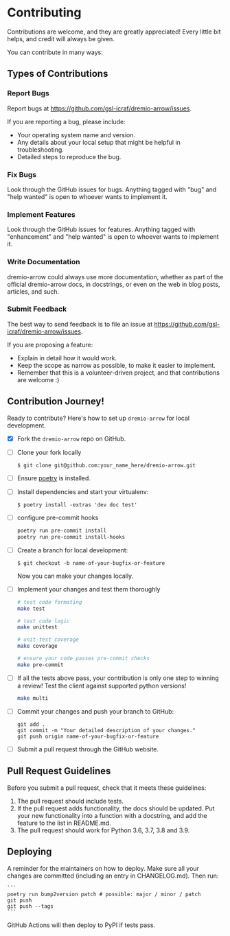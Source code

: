 # Contributing

Contributions are welcome, and they are greatly appreciated! Every little bit
helps, and credit will always be given.

You can contribute in many ways:

## Types of Contributions

### Report Bugs

Report bugs at https://github.com/gsl-icraf/dremio-arrow/issues.

If you are reporting a bug, please include:

* Your operating system name and version.
* Any details about your local setup that might be helpful in troubleshooting.
* Detailed steps to reproduce the bug.

### Fix Bugs

Look through the GitHub issues for bugs. Anything tagged with "bug" and "help
wanted" is open to whoever wants to implement it.

### Implement Features

Look through the GitHub issues for features. Anything tagged with "enhancement"
and "help wanted" is open to whoever wants to implement it.

### Write Documentation

dremio-arrow could always use more documentation, whether as part of the
official dremio-arrow docs, in docstrings, or even on the web in blog posts,
articles, and such.

### Submit Feedback

The best way to send feedback is to file an issue at https://github.com/gsl-icraf/dremio-arrow/issues.

If you are proposing a feature:

* Explain in detail how it would work.
* Keep the scope as narrow as possible, to make it easier to implement.
* Remember that this is a volunteer-driven project, and that contributions
  are welcome :)

## Contribution Journey!

Ready to contribute? Here's how to set up `dremio-arrow` for local development.

- [x] Fork the `dremio-arrow` repo on GitHub.
- [ ] Clone your fork locally

    ```
    $ git clone git@github.com:your_name_here/dremio-arrow.git
    ```

- [ ] Ensure [poetry](https://python-poetry.org/docs/master/#installation) is installed.
- [ ] Install dependencies and start your virtualenv:

    ```
    $ poetry install -extras 'dev doc test'
    ```

- [ ] configure pre-commit hooks

    ```bash
    poetry run pre-commit install
    poetry run pre-commit install-hooks
    ```

- [ ] Create a branch for local development:

    ```
    $ git checkout -b name-of-your-bugfix-or-feature
    ```

    Now you can make your changes locally.

- [ ] Implement your changes and test them thoroughly

    ```bash
    # test code formating
    make test

    # test code logic
    make unittest

    # unit-test coverage
    make coverage

    # ensure your code passes pre-commit checks
    make pre-commit
    ```

- [ ] If all the tests above pass, your contribution is only one step to winning a review! Test the client against supported python versions!

    ```bash
    make multi
    ```

- [ ] Commit your changes and push your branch to GitHub:

    ```
    git add .
    git commit -m "Your detailed description of your changes."
    git push origin name-of-your-bugfix-or-feature
    ```

- [ ] Submit a pull request through the GitHub website.

## Pull Request Guidelines

Before you submit a pull request, check that it meets these guidelines:

1. The pull request should include tests.
2. If the pull request adds functionality, the docs should be updated. Put
   your new functionality into a function with a docstring, and add the
   feature to the list in README.md.
3. The pull request should work for Python 3.6, 3.7, 3.8 and 3.9.


## Deploying

A reminder for the maintainers on how to deploy.
Make sure all your changes are committed (including an entry in CHANGELOG.md).
Then run:

    ```
    poetry run bump2version patch # possible: major / minor / patch
    git push
    git push --tags
    ```

GitHub Actions will then deploy to PyPI if tests pass.
